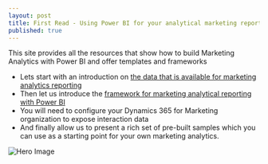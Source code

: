 ```yaml
---
layout: post
title: First Read - Using Power BI for your analytical marketing reporting
published: true
---
```


This site provides all the resources that show how to build Marketing Analytics with Power BI and offer templates and frameworks

- Lets start with an introduction on [the data that is available for marketing analytics reporting](../Intro-Data-for-your-marketing-analytics/)
- Then let us introduce the [framework for marketing analytical reporting with Power BI](../Framework/) 
- You will need to configure your Dynamics 365 for Marketing organization to expose interaction data 
- And finally allow us to present a rich set of pre-built samples  which you can use as a  starting point for your own marketing analytics.   

![Hero Image]({{site.baseurl}}/images/Overview-Hero1.png)
